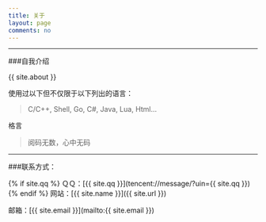 ```yaml
---
title: 关于
layout: page
comments: no
---
```


---
###自我介绍

{{ site.about }}


使用过以下但不仅限于以下列出的语言：

> C/C++, Shell, Go, C#, Java, Lua, Html...

格言

> 阅码无数，心中无码

----

###联系方式：

{% if site.qq %}
ＱＱ：[{{ site.qq }}](tencent://message/?uin={{ site.qq }})
{% endif %}
网站：[{{ site.name }}]({{ site.url }})

邮箱：[{{ site.email }}](mailto:{{ site.email }})



